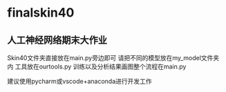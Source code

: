 # finalskin40
## 人工神经网络期末大作业

Skin40文件夹直接放在main.py旁边即可
请把不同的模型放在my_model文件夹内
工具放在ourtools.py
训练以及分析结果画图整个流程在main.py

建议使用pycharm或vscode+anaconda进行开发工作